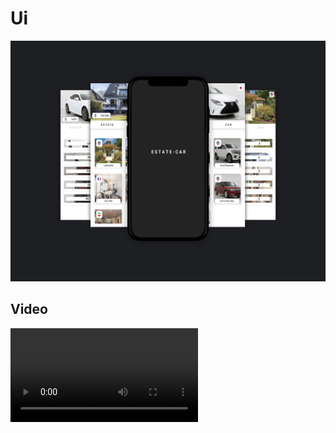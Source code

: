 
<html>
<body>
  <h1> Ui </h1>
<img src="https://github.com/abolfazlzareikma/estate_car/blob/main/car-estate.jpg">
  <h2> Video </h2>
<video src= "https://github.com/abolfazlzareikma/estate_car/raw/main/afz-source-github-car-estate.mp4" </video>
</body>
</html>
